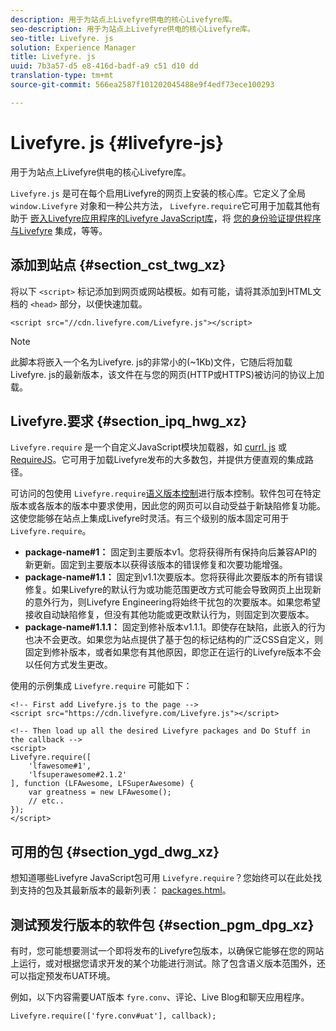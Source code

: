 ```yaml
---
description: 用于为站点上Livefyre供电的核心Livefyre库。
seo-description: 用于为站点上Livefyre供电的核心Livefyre库。
seo-title: Livefyre. js
solution: Experience Manager
title: Livefyre. js
uuid: 7b3a57-d5 e8-416d-badf-a9 c51 d10 dd
translation-type: tm+mt
source-git-commit: 566ea2587f101202045488e9f4edf73ece100293

---
```



# Livefyre. js {#livefyre-js}

用于为站点上Livefyre供电的核心Livefyre库。

`Livefyre.js` 是可在每个启用Livefyre的网页上安装的核心库。它定义了全局 `window.Livefyre` 对象和一种公共方法， `Livefyre.require`它可用于加载其他有助于 [嵌入Livefyre应用程序的Livefyre JavaScript库](/help/implementation/c-getting-started/c-implementation-process/c-using-livefyre.js-to-create-customize-and-use-apps-on-your-site.md)，将 [您的身份验证提供程序与Livefyre](/help/implementation/t-about-identity-integration/t-about-identity-integration.md) 集成，等等。

## 添加到站点 {#section_cst_twg_xz}

将以下 `<script>` 标记添加到网页或网站模板。如有可能，请将其添加到HTML文档的 `<head>` 部分，以便快速加载。

```
<script src="//cdn.livefyre.com/Livefyre.js"></script>
```

>[!NOTE]
>
>此脚本将嵌入一个名为Livefyre. js的非常小的(~1Kb)文件，它随后将加载Livefyre. js的最新版本，该文件在与您的网页(HTTP或HTTPS)被访问的协议上加载。

## Livefyre.要求 {#section_ipq_hwg_xz}

`Livefyre.require` 是一个自定义JavaScript模块加载器，如 [currl. js](https://github.com/cujojs/curl) 或 [RequireJS](https://requirejs.org/)。它可用于加载Livefyre发布的大多数包，并提供方便直观的集成路径。

可访问的包使用 `Livefyre.require`[语义版本控制](https://semver.org/)进行版本控制。软件包可在特定版本或各版本的版本中要求使用，因此您的网页可以自动受益于新缺陷修复功能。这使您能够在站点上集成Livefyre时灵活。有三个级别的版本固定可用于 `Livefyre.require`。

* **package-name#1：** 固定到主要版本v1。您将获得所有保持向后兼容API的新更新。固定到主要版本以获得该版本的错误修复和次要功能增强。
* **package-name#1.1：** 固定到v1.1次要版本。您将获得此次要版本的所有错误修复。如果Livefyre的默认行为或功能范围更改方式可能会导致网页上出现新的意外行为，则Livefyre Engineering将始终干扰包的次要版本。如果您希望接收自动缺陷修复，但没有其他功能或更改默认行为，则固定到次要版本。
* **package-name#1.1.1：** 固定到修补版本v1.1.1。即使存在缺陷，此嵌入的行为也决不会更改。如果您为站点提供了基于包的标记结构的广泛CSS自定义，则固定到修补版本，或者如果您有其他原因，即您正在运行的Livefyre版本不会以任何方式发生更改。

使用的示例集成 `Livefyre.require` 可能如下：

```
<!-- First add Livefyre.js to the page --> 
<script src="https://cdn.livefyre.com/Livefyre.js"></script> 
  
<!-- Then load up all the desired Livefyre packages and Do Stuff in the callback --> 
<script> 
Livefyre.require([ 
    'lfawesome#1', 
    'lfsuperawesome#2.1.2' 
], function (LFAwesome, LFSuperAwesome) { 
    var greatness = new LFAwesome(); 
    // etc.. 
}); 
</script>
```

## 可用的包 {#section_ygd_dwg_xz}

想知道哪些Livefyre JavaScript包可用 `Livefyre.require`？您始终可以在此处找到支持的包及其最新版本的最新列表： [packages.html](https://cdn.livefyre.com/packages.html)。

## 测试预发行版本的软件包 {#section_pgm_dpg_xz}

有时，您可能想要测试一个即将发布的Livefyre包版本，以确保它能够在您的网站上运行，或对根据您请求开发的某个功能进行测试。除了包含语义版本范围外，还可以指定预发布UAT环境。

例如，以下内容需要UAT版本 `fyre.conv`、评论、Live Blog和聊天应用程序。

```
Livefyre.require(['fyre.conv#uat'], callback); 
```

